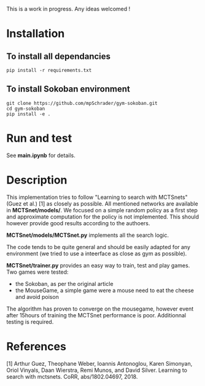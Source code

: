 This is a work in progress. Any ideas welcomed !

# Installation

## To install all dependancies
```
pip install -r requirements.txt
```
## To install Sokoban environment
```
git clone https://github.com/mpSchrader/gym-sokoban.git
cd gym-sokoban
pip install -e .
```

# Run and test

See **main.ipynb** for details.

# Description

This implementation tries to follow "Learning to search with MCTSnets" (Guez et al.) [1] as closely as possible.
All mentioned networks are available in **MCTSnet/models/**.
We focused on a simple random policy as a first step and approximate computation for the policy is not implemented. This should however provide good results according to the authoers.

**MCTSnet/models/MCTSnet.py** implements all the search logic.

The code tends to be quite general and should be easily adapted for any environment (we tried to use a inteerface as close as gym as possible).

**MCTSnet/trainer.py** provides an easy way to train, test and play games.
Two games were tested:
 - the Sokoban, as per the original article
 - the MouseGame, a simple game were a mouse need to eat the cheese and avoid poison

The algorithm has proven to converge on the mousegame, however event after 15hours of training the MCTSnet performance is poor. Additionnal testing is required.


# References
[1] Arthur Guez, Theophane Weber, Ioannis Antonoglou, Karen Simonyan, Oriol Vinyals, Daan Wierstra, Remi Munos, and David Silver. Learning
to  search  with  mctsnets. CoRR,  abs/1802.04697, 2018.